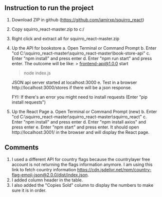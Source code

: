 ## Instruction to run the project

1. Download ZIP in github (https://github.com/jamirxp/squirro_react)
2. Copy squirro_react-master.zip to c:/
3. Right click and extract all for squirro_react-master.zip
4. Up the API for bookstore
    a. Open Terminal or Command Prompt
    b. Enter "cd C:\squirro_react-master\squirro_react-master\book-store-api"
    c. Enter "npm install" and press enter
    d. Enter "npm run start" and press enter. The outcome will be like:
        > frontend-api@1.0.0 start
	> node index.js

	JSON api server started at localhost:3000
    e. Test in a browser http://localhost:3000/stores if there will be a json response.
	
    FYI: If there's an error you might need to install requests (Enter "pip install requests")
	
6. Up the React Page
    a. Open Terminal or Command Prompt (new)
    b. Enter "cd C:\squirro_react-master\squirro_react-master\squirro_react"
    c. Enter "npm install" and press enter
    d. Enter "npm install axios" and press enter
    e. Enter "npm start" and press enter. It should open http://localhost:3001/ in the browser and will display the React page.
	
## Comments

1. I used a different API for country flags because the countrylayer free account is not returning the flags information anymore. I am using this link to fetch country information https://cdn.jsdelivr.net/npm/country-flag-emoji-json@2.0.0/dist/index.json.
2. I added column header in the table. 
3. I also added the "Copies Sold" column to display the numbers to make sure it is in order. 


